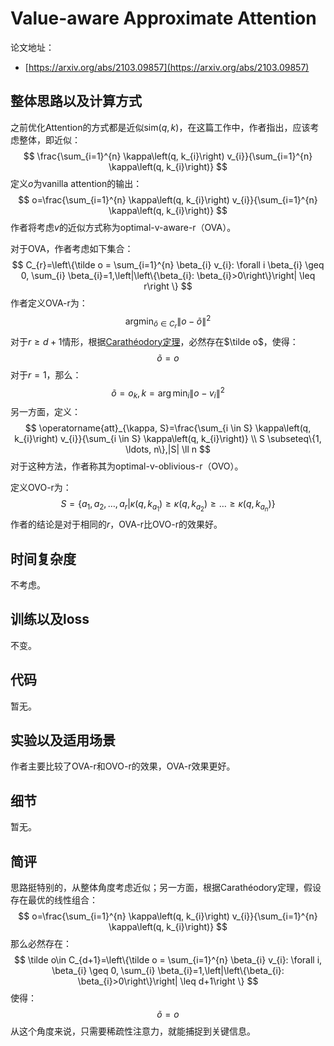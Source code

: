 # Value-aware Approximate Attention

论文地址：

- [https://arxiv.org/abs/2103.09857](https://arxiv.org/abs/2103.09857)



## 整体思路以及计算方式

之前优化Attention的方式都是近似$\mathrm{sim}(q, k)$，在这篇工作中，作者指出，应该考虑整体，即近似：
$$
\frac{\sum_{i=1}^{n} \kappa\left(q, k_{i}\right) v_{i}}{\sum_{i=1}^{n}  \kappa\left(q, k_{i}\right)}
$$
定义$o$为vanilla attention的输出：
$$
o=\frac{\sum_{i=1}^{n} \kappa\left(q, k_{i}\right) v_{i}}{\sum_{i=1}^{n}  \kappa\left(q, k_{i}\right)}
$$
作者将考虑$v$的近似方式称为optimal-v-aware-r（OVA）。

对于OVA，作者考虑如下集合：
$$
C_{r}=\left\{\tilde o = \sum_{i=1}^{n} \beta_{i} v_{i}: \forall i \beta_{i} \geq 0, \sum_{i} \beta_{i}=1,\left|\left\{\beta_{i}: \beta_{i}>0\right\}\right| \leq r\right \}
$$
作者定义OVA-r​为：
$$
\operatorname{argmin}_{\tilde{o} \in C_{r}}\|o-\tilde{o}\|^{2}
$$
对于$r \ge d+1$情形，根据[Carathéodory定理](https://en.wikipedia.org/wiki/Carath%C3%A9odory's_theorem_(convex_hull))，必然存在$\tilde o$，使得：
$$
\tilde o = o
$$
对于$r=1$，那么：
$$
\tilde o = o_k,  k=\arg\min_{i} \|o-v_i \|^{2}
$$
另一方面，定义：
$$
\operatorname{att}_{\kappa, S}=\frac{\sum_{i \in S} \kappa\left(q, k_{i}\right) v_{i}}{\sum_{i \in S} \kappa\left(q, k_{i}\right)} \\
S \subseteq\{1, \ldots, n\},|S| \ll n
$$
对于这种方法，作者称其为optimal-v-oblivious-r（OVO）。

定义OVO-r为：
$$
S =\{a_1,a_2,\ldots, a_r| \kappa\left(q, k_{a_1}\right) \ge \kappa\left(q, k_{a_2}\right)
\ge \ldots \ge \kappa\left(q, k_{a_n}\right)\}
$$
作者的结论是对于相同的$r$，OVA-r比OVO-r的效果好。



## 时间复杂度

不考虑。



## 训练以及loss

不变。



## 代码

暂无。



## 实验以及适用场景

作者主要比较了OVA-r和OVO-r的效果，OVA-r效果更好。



## 细节

暂无。



## 简评

思路挺特别的，从整体角度考虑近似；另一方面，根据Carathéodory定理，假设存在最优的线性组合：
$$
o=\frac{\sum_{i=1}^{n} \kappa\left(q, k_{i}\right) v_{i}}{\sum_{i=1}^{n}  \kappa\left(q, k_{i}\right)}
$$
那么必然存在：
$$
\tilde o\in C_{d+1}=\left\{\tilde o = \sum_{i=1}^{n} \beta_{i} v_{i}: \forall i, \beta_{i} \geq 0, \sum_{i} \beta_{i}=1,\left|\left\{\beta_{i}: \beta_{i}>0\right\}\right| \leq d+1\right \}
$$
使得：
$$
\tilde o = o
$$
从这个角度来说，只需要稀疏性注意力，就能捕捉到关键信息。

